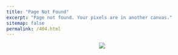 ```yaml
---
title: "Page Not Found"
excerpt: "Page not found. Your pixels are in another canvas."
sitemap: false
permalink: /404.html
---
```


<p align="center"><img src="https://colorlib.com/wp/wp-content/uploads/sites/2/404-error-template-18.png">